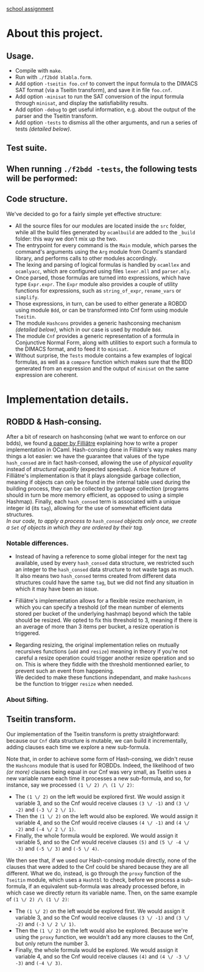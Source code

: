 [school assignment](http://perso.ens-lyon.fr/daniel.hirschkoff/P2/docs/rendu1.pdf)

# About this project.

## Usage.

- Compile with `make`.
- Run with `./f2bdd blabla.form`.
- Add option `-tseitin foo.cnf` to convert the input formula to the DIMACS SAT format (via a Tseitin transform), and save it in file `foo.cnf`.
- Add option `-minisat` to run the SAT conversion of the input formula through `minisat`, and display the satisfiability results.
- Add option `-debug` to get useful information, e.g. about the output of the parser and the Tseitin transform.
- Add option `-tests` to dismiss all the other arguments, and run a series of tests *(detailed below)*.

## Test suite.
When running `./f2bdd -tests`, the following tests will be performed:
- 

## Code structure.

We've decided to go for a fairly simple yet effective structure:
- All the source files for our modules are located inside the `src` folder, while all the build files generated by `ocamlbuild` are added to the `_build` folder: this way we don't mix up the two.
- The entrypoint for every command is the `Main` module, which parses the command's arguments using the `Arg` module from Ocaml's standard library, and performs calls to other modules accordingly.
- The lexing and parsing of logical formulas is handled by `ocamllex` and `ocamlyacc`, which are configured using files `lexer.mll` and `parser.mly`.
- Once parsed, those formulas are turned into expressions, which have type `Expr.expr`. The `Expr` module also provides a couple of utility functions for expressions, such as `string_of_expr`, `rename_vars` or `simplify`.
- Those expressions, in turn, can be used to either generate a ROBDD using module `Bdd`, or can be transformed into Cnf form using module `Tseitin`.
- The module `Hashcons` provides a generic hashconsing mechanism *(detailed below)*, which in our case is used by module `Bdd`.
- The module `Cnf` provides a generic representation of a formula in Conjunctive Normal Form, along with utilities to export such a formula to the DIMACS format, and to feed it to `minisat`.
- Without surprise, the `Tests` module contains a few examples of logical formulas, as well as a `compare` function which makes sure that the BDD generated from an expression and the output of `minisat` on the same expression are coherent.

# Implementation details.

## ROBDD & Hash-consing.

After a bit of research on hashconsing (what we want to enforce on our bdds), we found [a paper by Filliâtre][hashconsing] explaining how to write a proper implementation in OCaml.
Hash-consing done in Filliâtre's way makes many things a lot easier: we have the guarantee that values of the type `hash_consed` are in fact hash-consed, allowing the use of *physical equality* instead of *structural equality* (expected speedup).
A nice feature of Filliâtre's implementation is that it plays alongside garbage collection, meaning if objects can only be found in the internal table used during the building process, they can be collected by garbage collection (programs should in turn be more memory efficient, as opposed to using a simple Hashmap).
Finally, each `hash_consed` term is associated with a unique integer id (its `tag`), allowing for the use of somewhat efficient data structures.  
*In our code, to apply a process to `hash_consed` objects only once, we create a `Set` of objects in which they are ordered by their tag.*

### Notable differences.

- Instead of having a reference to some global integer for the next tag available, used by every `hash_consed` data structure, we restricted such an integer to the `hash_consed` data structure to not waste tags as much. It also means two `hash_consed` terms created from different data structures could have the same `tag`, but we did not find any situation in which it may have been an issue.

- Filliâtre's implementation allows for a flexible resize mechanism, in which you can specify a treshold (of the mean number of elements stored per bucket of the underlying hashmap) beyond which the table should be resized. We opted to fix this threshold to 3, meaning if there is an average of more than 3 items per bucket, a resize operation is triggered.

- Regarding resizing, the original implementation relies on mutually recursives functions (`add` and `resize`) meaning in theory if you're not careful a resize operation could trigger another resize operation and so on. This is where they fiddle with the threshold mentionned earlier, to prevent such an event from happening.  
  We decided to make these functions independant, and make `hashcons` be the function to trigger `resize` when needed.

[hashconsing]: https://www.lri.fr/~filliatr/ftp/publis/hash-consing2.pdf

### About Sifting.


## Tseitin transform.

Our implementation of the Tseitin transform is pretty straightforward: because our `Cnf` data structure is mutable, we can build it incrementally, adding clauses each time we explore a new sub-formula. 

Note that, in order to achieve some form of Hash-consing, we didn't reuse the `Hashcons` module that is used for ROBDDs. Indeed, the likelihood of two *(or more)* clauses being equal in our Cnf was very small, as Tseitin uses a new variable name each time it processes a new sub-formula, and so, for instance, say we processed `(1 \/ 2) /\ (1 \/ 2)`:
- The `(1 \/ 2)` on the left would be explored first. We would assign it variable 3, and so the Cnf would receive clauses `(3 \/ -1)` and `(3 \/ -2)` and `(-3 \/ 2 \/ 1)`.
- Then the `(1 \/ 2)` on the left would also be explored. We would assign it variable 4, and so the Cnf would receive clauses `(4 \/ -1)` and `(4 \/ -2)` and `(-4 \/ 2 \/ 1)`.
- Finally, the whole formula would be explored. We would assign it variable 5, and so the Cnf would receive clauses `(5)` and `(5 \/ -4 \/ -3)` and `(-5 \/ 3)` and `(-5 \/ 4)`.

We then see that, if we used our Hash-consing module directly, none of the clauses that were added to the Cnf could be shared because they are all different. What we do, instead, is go through the `proxy` function of the `Tseitin` module, which uses a `Hashtbl` to check, before we process a sub-formula, if an equivalent sub-formula was already processed before, in which case we directly return its variable name. Then, on the same example of `(1 \/ 2) /\ (1 \/ 2)`:
- The `(1 \/ 2)` on the left would be explored first. We would assign it variable 3, and so the Cnf would receive clauses `(3 \/ -1)` and `(3 \/ -2)` and `(-3 \/ 2 \/ 1)`.
- Then the `(1 \/ 2)` on the left would also be explored. Because we're using the `proxy` function, we wouldn't add any more clauses to the Cnf, but only return the number 3.
- Finally, the whole formula would be explored. We would assign it variable 4, and so the Cnf would receive clauses `(4)` and `(4 \/ -3 \/ -3)` and `(-4 \/ 3)`.